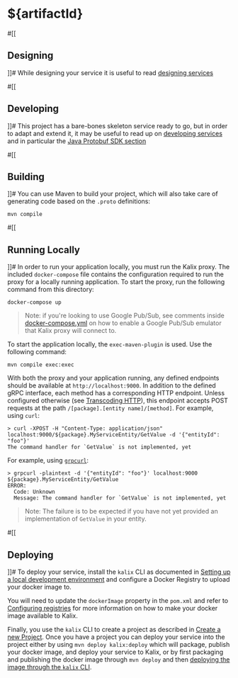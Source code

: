 # ${artifactId}

#[[
## Designing
]]#
While designing your service it is useful to read [designing services](https://docs.kalix.io/services/development-process.html)

#[[
## Developing
]]#
This project has a bare-bones skeleton service ready to go, but in order to adapt and
extend it, it may be useful to read up on [developing services](https://docs.kalix.io/services/)
and in particular the [Java Protobuf SDK section](https://docs.kalix.io/java-protobuf/index.html)

#[[
## Building
]]#
You can use Maven to build your project, which will also take care of
generating code based on the `.proto` definitions:

```shell
mvn compile
```

#[[
## Running Locally
]]#
In order to run your application locally, you must run the Kalix proxy. The included `docker-compose` file contains the configuration required to run the proxy for a locally running application.
To start the proxy, run the following command from this directory:

```shell
docker-compose up
```

> Note: if you're looking to use Google Pub/Sub, see comments inside [docker-compose.yml](./docker-compose.yml) 
> on how to enable a Google Pub/Sub emulator that Kalix proxy will connect to.

To start the application locally, the `exec-maven-plugin` is used. Use the following command:

```shell
mvn compile exec:exec
```

With both the proxy and your application running, any defined endpoints should be available at `http://localhost:9000`. In addition to the defined gRPC interface, each method has a corresponding HTTP endpoint. Unless configured otherwise (see [Transcoding HTTP](https://docs.kalix.io/java-protobuf/writing-grpc-descriptors-protobuf.html#_transcoding_http)), this endpoint accepts POST requests at the path `/[package].[entity name]/[method]`. For example, using `curl`:

```shell
> curl -XPOST -H "Content-Type: application/json" localhost:9000/${package}.MyServiceEntity/GetValue -d '{"entityId": "foo"}'
The command handler for `GetValue` is not implemented, yet
```

For example, using [`grpcurl`](https://github.com/fullstorydev/grpcurl):

```shell
> grpcurl -plaintext -d '{"entityId": "foo"}' localhost:9000 ${package}.MyServiceEntity/GetValue
ERROR:
  Code: Unknown
  Message: The command handler for `GetValue` is not implemented, yet
```

> Note: The failure is to be expected if you have not yet provided an implementation of `GetValue` in
> your entity.

#[[
## Deploying
]]#
To deploy your service, install the `kalix` CLI as documented in
[Setting up a local development environment](https://docs.kalix.io/setting-up/)
and configure a Docker Registry to upload your docker image to.

You will need to update the `dockerImage` property in the `pom.xml` and refer to
[Configuring registries](https://docs.kalix.io/projects/container-registries.html)
for more information on how to make your docker image available to Kalix.

Finally, you use the `kalix` CLI to create a project as described in [Create a new Project](https://docs.kalix.io/projects/create-project.html). Once you have a project you can deploy your service into the project either
by using `mvn deploy kalix:deploy` which will package, publish your docker image, and deploy your service to Kalix,
or by first packaging and publishing the docker image through `mvn deploy` and
then [deploying the image through the `kalix` CLI](https://docs.kalix.io/services/deploy-service.html#_deploy).

